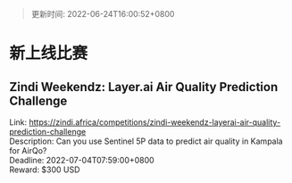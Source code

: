 > 更新时间: 2022-06-24T16:00:52+0800 

# 新上线比赛


## Zindi Weekendz: Layer.ai Air Quality Prediction Challenge
Link: https://zindi.africa/competitions/zindi-weekendz-layerai-air-quality-prediction-challenge  
Description: Can you use Sentinel 5P data to predict air quality in Kampala for AirQo?  
Deadline: 2022-07-04T07:59:00+0800  
Reward: $300 USD  

